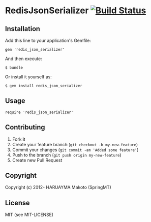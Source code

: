 # RedisJsonSerializer [![Build Status](https://travis-ci.org/SpringMT/redis_json_serializer.png)](https://travis-ci.org/SpringMT/redis_json_serializer)

## Installation

Add this line to your application's Gemfile:

    gem 'redis_json_serializer'

And then execute:

    $ bundle

Or install it yourself as:

    $ gem install redis_json_serializer

## Usage

    require 'redis_json_serializer'

## Contributing

1. Fork it
2. Create your feature branch (`git checkout -b my-new-feature`)
3. Commit your changes (`git commit -am 'Added some feature'`)
4. Push to the branch (`git push origin my-new-feature`)
5. Create new Pull Request

## Copyright

Copyright (c) 2012- HARUAYMA Makoto (SpringMT)

## License
MIT (see MIT-LICENSE)

